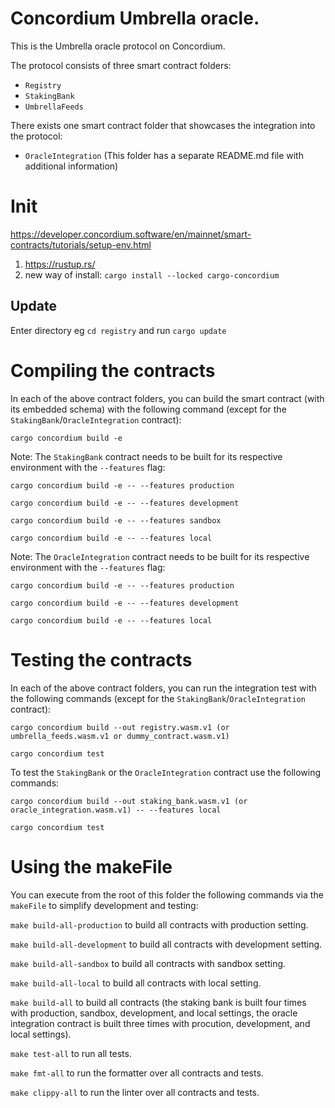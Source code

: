 # Concordium Umbrella oracle.

This is the Umbrella oracle protocol on Concordium.

The protocol consists of three smart contract folders:

- `Registry`
- `StakingBank`
- `UmbrellaFeeds`

There exists one smart contract folder that showcases the integration into the protocol:

- `OracleIntegration` (This folder has a separate README.md file with additional information)

# Init

https://developer.concordium.software/en/mainnet/smart-contracts/tutorials/setup-env.html

1. https://rustup.rs/
2. new way of install: `cargo install --locked cargo-concordium`

## Update

Enter directory eg `cd registry` and run `cargo update`

# Compiling the contracts

In each of the above contract folders, you can build the smart contract (with its embedded schema) with the following
command (except for the `StakingBank`/`OracleIntegration` contract):

```cargo concordium build -e```

Note: The `StakingBank` contract needs to be built for its respective environment with the `--features` flag:

```cargo concordium build -e -- --features production```

```cargo concordium build -e -- --features development```

```cargo concordium build -e -- --features sandbox```

```cargo concordium build -e -- --features local```

Note: The `OracleIntegration` contract needs to be built for its respective environment with the `--features` flag:

```cargo concordium build -e -- --features production```

```cargo concordium build -e -- --features development```

```cargo concordium build -e -- --features local```

# Testing the contracts

In each of the above contract folders, you can run the integration test with the following commands (except for
the `StakingBank`/`OracleIntegration` contract):

```cargo concordium build --out registry.wasm.v1 (or umbrella_feeds.wasm.v1 or dummy_contract.wasm.v1)```

```cargo concordium test```

To test the `StakingBank` or the `OracleIntegration` contract use the following commands:

```cargo concordium build --out staking_bank.wasm.v1 (or oracle_integration.wasm.v1) -- --features local```

```cargo concordium test```

# Using the makeFile

You can execute from the root of this folder the following commands via the `makeFile` to simplify development and
testing:

```make build-all-production``` to build all contracts with production setting.

```make build-all-development``` to build all contracts with development setting.

```make build-all-sandbox``` to build all contracts with sandbox setting.

```make build-all-local``` to build all contracts with local setting.

```make build-all``` to build all contracts (the staking bank is built four times with production, sandbox,
development, and local settings, the oracle integration contract is built three times with procution, development, and local settings).

```make test-all``` to run all tests.

```make fmt-all``` to run the formatter over all contracts and tests.

```make clippy-all``` to run the linter over all contracts and tests.
